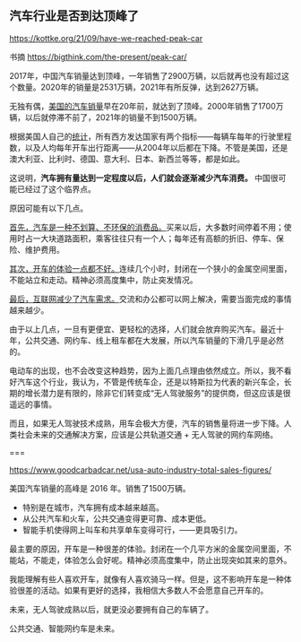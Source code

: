 ## 汽车行业是否到达顶峰了

https://kottke.org/21/09/have-we-reached-peak-car


书摘 https://bigthink.com/the-present/peak-car/

2017年，中国汽车销量达到顶峰，一年销售了2900万辆，以后就再也没有超过这个数量。2020年的销量是2531万辆，2021年有所反弹，达到2627万辆。

无独有偶，[美国的汽车销量](https://www.statista.com/statistics/199983/us-vehicle-sales-since-1951/)早在20年前，就达到了顶峰。2000年销售了1700万辆，以后就停滞不前了，2021年的销量不到1500万辆。

根据美国人自己的[统计](https://bigthink.com/the-present/peak-car/)，所有西方发达国家有两个指标——每辆车每年的行驶里程数，以及人均每年开车出行距离——从2004年以后都在下降。不管是美国，还是澳大利亚、比利时、德国、意大利、日本、新西兰等等，都是如此。

这说明，**汽车拥有量达到一定程度以后，人们就会逐渐减少汽车消费。** 中国很可能已经过了这个临界点。

原因可能有以下几点。

<ins>首先，汽车是一种不划算、不环保的消费品。</ins>买来以后，大多数时间停着不用；使用时占一大块道路面积，乘客往往只有一个人；每年还有高额的折旧、停车、保险、维护费用。

<ins>其次，开车的体验一点都不好。</ins>连续几个小时，封闭在一个狭小的金属空间里面，不能站立和走动。精神必须高度集中，防止突发情况。

<ins>最后，互联网减少了汽车需求。</ins>交流和办公都可以网上解决，需要当面完成的事情越来越少。

由于以上几点，一旦有更便宜、更轻松的选择，人们就会放弃购买汽车。最近十年，公共交通、网约车、线上租车都在大发展，所以汽车销量的下滑几乎是必然的。

电动车的出现，也不会改变这种趋势，因为上面几点理由依然成立。所以，我不看好汽车这个行业，我认为，不管是传统车企，还是以特斯拉为代表的新兴车企，长期的增长潜力是有限的，除非它们转变成“无人驾驶服务”的提供商，但这应该是很遥远的事情。

而且，如果无人驾驶技术成熟，用车会极大方便，汽车的销售量将进一步下降。人类社会未来的交通解决方案，应该是公共轨道交通 + 无人驾驶的网约车网络。

===

https://www.goodcarbadcar.net/usa-auto-industry-total-sales-figures/

美国汽车销量的高峰是 2016 年。销售了1500万辆。

- 特别是在城市，汽车拥有成本越来越高。
- 从公共汽车和火车，公共交通变得更可靠、成本更低。
- 智能手机使得网上叫车和共享单车变得可行，——更具吸引力。

最主要的原因，开车是一种很差的体验。封闭在一个几平方米的金属空间里面，不能站，不能走，体验怎么会好呢。精神必须高度集中，防止出现突如其来的意外。

我能理解有些人喜欢开车，就像有人喜欢骑马一样。但是，这不影响开车是一种体验很差的活动。如果有更好的选择，我相信大多数人不会愿意自己开车的。

未来，无人驾驶成熟以后，就更没必要拥有自己的车辆了。

公共交通、智能网约车是未来。
